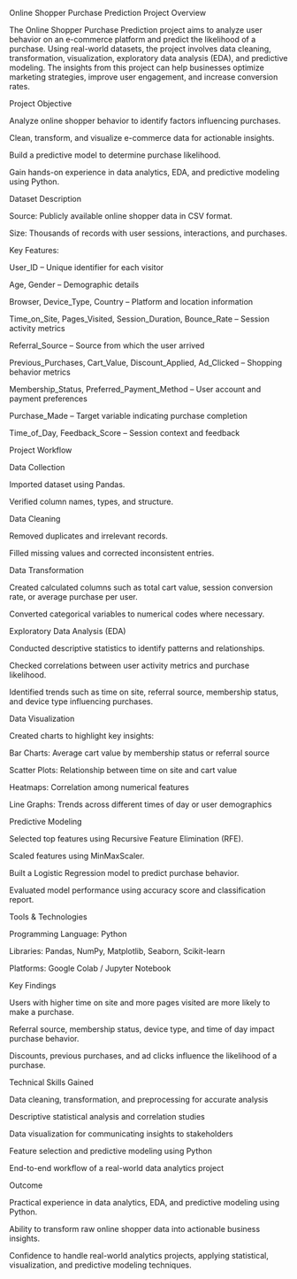 Online Shopper Purchase Prediction
Project Overview

The Online Shopper Purchase Prediction project aims to analyze user behavior on an e-commerce platform and predict the likelihood of a purchase. Using real-world datasets, the project involves data cleaning, transformation, visualization, exploratory data analysis (EDA), and predictive modeling. The insights from this project can help businesses optimize marketing strategies, improve user engagement, and increase conversion rates.

Project Objective

Analyze online shopper behavior to identify factors influencing purchases.

Clean, transform, and visualize e-commerce data for actionable insights.

Build a predictive model to determine purchase likelihood.

Gain hands-on experience in data analytics, EDA, and predictive modeling using Python.

Dataset Description

Source: Publicly available online shopper data in CSV format.

Size: Thousands of records with user sessions, interactions, and purchases.

Key Features:

User_ID – Unique identifier for each visitor

Age, Gender – Demographic details

Browser, Device_Type, Country – Platform and location information

Time_on_Site, Pages_Visited, Session_Duration, Bounce_Rate – Session activity metrics

Referral_Source – Source from which the user arrived

Previous_Purchases, Cart_Value, Discount_Applied, Ad_Clicked – Shopping behavior metrics

Membership_Status, Preferred_Payment_Method – User account and payment preferences

Purchase_Made – Target variable indicating purchase completion

Time_of_Day, Feedback_Score – Session context and feedback

Project Workflow

Data Collection

Imported dataset using Pandas.

Verified column names, types, and structure.

Data Cleaning

Removed duplicates and irrelevant records.

Filled missing values and corrected inconsistent entries.

Data Transformation

Created calculated columns such as total cart value, session conversion rate, or average purchase per user.

Converted categorical variables to numerical codes where necessary.

Exploratory Data Analysis (EDA)

Conducted descriptive statistics to identify patterns and relationships.

Checked correlations between user activity metrics and purchase likelihood.

Identified trends such as time on site, referral source, membership status, and device type influencing purchases.

Data Visualization

Created charts to highlight key insights:

Bar Charts: Average cart value by membership status or referral source

Scatter Plots: Relationship between time on site and cart value

Heatmaps: Correlation among numerical features

Line Graphs: Trends across different times of day or user demographics

Predictive Modeling

Selected top features using Recursive Feature Elimination (RFE).

Scaled features using MinMaxScaler.

Built a Logistic Regression model to predict purchase behavior.

Evaluated model performance using accuracy score and classification report.

Tools & Technologies

Programming Language: Python

Libraries: Pandas, NumPy, Matplotlib, Seaborn, Scikit-learn

Platforms: Google Colab / Jupyter Notebook

Key Findings

Users with higher time on site and more pages visited are more likely to make a purchase.

Referral source, membership status, device type, and time of day impact purchase behavior.

Discounts, previous purchases, and ad clicks influence the likelihood of a purchase.

Technical Skills Gained

Data cleaning, transformation, and preprocessing for accurate analysis

Descriptive statistical analysis and correlation studies

Data visualization for communicating insights to stakeholders

Feature selection and predictive modeling using Python

End-to-end workflow of a real-world data analytics project

Outcome

Practical experience in data analytics, EDA, and predictive modeling using Python.

Ability to transform raw online shopper data into actionable business insights.

Confidence to handle real-world analytics projects, applying statistical, visualization, and predictive modeling techniques.
